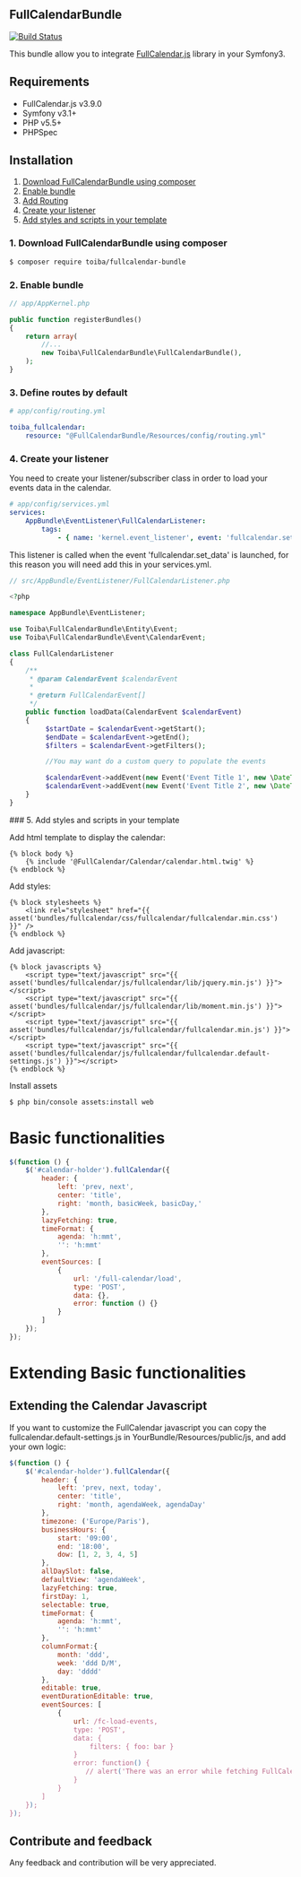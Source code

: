 ## FullCalendarBundle

[![Build Status](https://travis-ci.org/toiba/FullCalendarBundle.svg)](https://travis-ci.org/toiba/FullCalendarBundle)

This bundle allow you to integrate [FullCalendar.js](http://fullcalendar.io/) library in your Symfony3.

## Requirements
* FullCalendar.js v3.9.0
* Symfony v3.1+
* PHP v5.5+
* PHPSpec

Installation
------------

1. [Download FullCalendarBundle using composer](#download-fullcalendarbundle)
2. [Enable bundle](#enable-bundle)
3. [Add Routing](#routing)
4. [Create your listener](#create-listener)
5. [Add styles and scripts in your template](#styles-scripts)

### 1. Download FullCalendarBundle using composer

```sh
$ composer require toiba/fullcalendar-bundle
```

### 2. Enable bundle

```php
// app/AppKernel.php

public function registerBundles()
{
    return array(
        //...
        new Toiba\FullCalendarBundle\FullCalendarBundle(),
    );
}
```

### 3. Define routes by default

```yml
# app/config/routing.yml

toiba_fullcalendar:
    resource: "@FullCalendarBundle/Resources/config/routing.yml"
```

### 4. Create your listener
You need to create your listener/subscriber class in order to load your events data in the calendar.

```yml
# app/config/services.yml
services:
    AppBundle\EventListener\FullCalendarListener:
        tags:
            - { name: 'kernel.event_listener', event: 'fullcalendar.set_data', method: loadData }
```

This listener is called when the event 'fullcalendar.set_data' is launched, for this reason you will need add this in your services.yml.

```php
// src/AppBundle/EventListener/FullCalendarListener.php

<?php

namespace AppBundle\EventListener;

use Toiba\FullCalendarBundle\Entity\Event;
use Toiba\FullCalendarBundle\Event\CalendarEvent;

class FullCalendarListener
{
    /**
     * @param CalendarEvent $calendarEvent
     *
     * @return FullCalendarEvent[]
     */
    public function loadData(CalendarEvent $calendarEvent)
    {
         $startDate = $calendarEvent->getStart();
         $endDate = $calendarEvent->getEnd();
         $filters = $calendarEvent->getFilters();

         //You may want do a custom query to populate the events

         $calendarEvent->addEvent(new Event('Event Title 1', new \DateTime(), new \DateTime('+1 hour')));
         $calendarEvent->addEvent(new Event('Event Title 2', new \DateTime('+1 day'), new \DateTime('+1 day +1 hour')));
    }
}
```

### 5. Add styles and scripts in your template

Add html template to display the calendar:

```twig
{% block body %}
    {% include '@FullCalendar/Calendar/calendar.html.twig' %}
{% endblock %}
```

Add styles:

```twig
{% block stylesheets %}
    <link rel="stylesheet" href="{{ asset('bundles/fullcalendar/css/fullcalendar/fullcalendar.min.css') }}" />
{% endblock %}
```

Add javascript:

```twig
{% block javascripts %}
    <script type="text/javascript" src="{{ asset('bundles/fullcalendar/js/fullcalendar/lib/jquery.min.js') }}"></script>
    <script type="text/javascript" src="{{ asset('bundles/fullcalendar/js/fullcalendar/lib/moment.min.js') }}"></script>
    <script type="text/javascript" src="{{ asset('bundles/fullcalendar/js/fullcalendar/fullcalendar.min.js') }}"></script>
    <script type="text/javascript" src="{{ asset('bundles/fullcalendar/js/fullcalendar/fullcalendar.default-settings.js') }}"></script>
{% endblock %}
```

Install assets

```sh
$ php bin/console assets:install web
```

# Basic functionalities

```js
$(function () {
    $('#calendar-holder').fullCalendar({
        header: {
            left: 'prev, next',
            center: 'title',
            right: 'month, basicWeek, basicDay,'
        },
        lazyFetching: true,
        timeFormat: {
            agenda: 'h:mmt',
            '': 'h:mmt'
        },
        eventSources: [
            {
                url: '/full-calendar/load',
                type: 'POST',
                data: {},
                error: function () {}
            }
        ]
    });
});
```

# Extending Basic functionalities

## Extending the Calendar Javascript
If you want to customize the FullCalendar javascript you can copy the fullcalendar.default-settings.js in YourBundle/Resources/public/js, and add your own logic:

```javascript
$(function () {
    $('#calendar-holder').fullCalendar({
        header: {
            left: 'prev, next, today',
            center: 'title',
            right: 'month, agendaWeek, agendaDay'
        },
        timezone: ('Europe/Paris'),
        businessHours: {
            start: '09:00',
            end: '18:00',
            dow: [1, 2, 3, 4, 5]
        },
        allDaySlot: false,
        defaultView: 'agendaWeek',
        lazyFetching: true,
        firstDay: 1,
        selectable: true,
        timeFormat: {
            agenda: 'h:mmt',
            '': 'h:mmt'
        },
        columnFormat:{
            month: 'ddd',
            week: 'ddd D/M',
            day: 'dddd'
        },
        editable: true,
        eventDurationEditable: true,
        eventSources: [
            {
                url: /fc-load-events,
                type: 'POST',
                data: {
                    filters: { foo: bar }
                }
                error: function() {
                   // alert('There was an error while fetching FullCalendar!')
                }
            }
        ]
    });
});
```

Contribute and feedback
-------------------------

Any feedback and contribution will be very appreciated.
